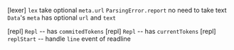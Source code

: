 [lexer] `lex` take optional `meta.url`
`ParsingError.report` no need to take text
`Data`'s `meta` has optional `url` and `text`

[repl] `Repl` -- has `commitedTokens`
[repl] `Repl` -- has `currentTokens`
[repl] `replStart` -- handle `line` event of readline
